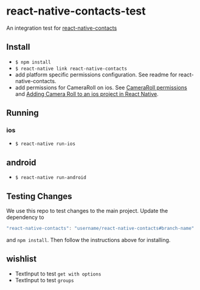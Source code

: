 # react-native-contacts-test

An integration test for [react-native-contacts](https://github.com/rt2zz/react-native-contacts)

## Install
* `$ npm install`
* `$ react-native link react-native-contacts`
* add platform specific permissions configuration. See readme for react-native-contacts.
* add permissions for CameraRoll on ios. See
[CameraRoll permissions](https://facebook.github.io/react-native/docs/cameraroll.html#permissions)
and [Adding Camera Roll to an ios project in React Native](https://www.youtube.com/watch?v=e3ReNbQu79c).

## Running
### ios
* `$ react-native run-ios`

## android
* `$ react-native run-android`

## Testing Changes
We use this repo to test changes to the main project. Update the dependency to
```js
"react-native-contacts": "username/react-native-contacts#branch-name"
```
and `npm install`. Then follow the instructions above for installing.

## wishlist

* TextInput to test `get with options`
* TextInput to test `groups`
